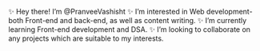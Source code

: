 ✨ Hey there! I’m @PranveeVashisht
✨ I’m interested in Web development- both Front-end and back-end, as well as content writing.
✨ I’m currently learning Front-end development and DSA.
✨ I’m looking to collaborate on any projects which are suitable to my interests.


<!---
PranveeVashisht/PranveeVashisht is a ✨ special ✨ repository because its `README.md` (this file) appears on your GitHub profile.
You can click the Preview link to take a look at your changes.
--->
